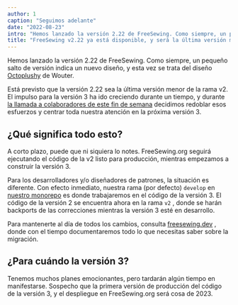 ```yaml
---
author: 1
caption: "Seguimos adelante"
date: "2022-08-23"
intro: "Hemos lanzado la versión 2.22 de FreeSewing. Como siempre, un pequeño salto de versión indica un nuevo diseño, y esta vez se trata del diseño Octoplushy de Wouter."
title: "FreeSewing v2.22 ya está disponible, y será la última versión menor antes de la v3"
---
```


Hemos lanzado la versión 2.22 de FreeSewing. Como siempre, un pequeño salto de versión indica un nuevo diseño, y esta vez se trata del diseño [Octoplushy](/designs/octoplushy) de Wouter.

Está previsto que la versión 2.22 sea la última versión menor de la rama v2. El impulso para la versión 3 ha ido creciendo durante un tiempo, y durante [la llamada a colaboradores de este fin de semana](https://github.com/freesewing/freesewing/discussions/2582) decidimos redoblar esos esfuerzos y centrar toda nuestra atención en la próxima versión 3.

## ¿Qué significa todo esto?

A corto plazo, puede que ni siquiera lo notes. FreeSewing.org seguirá ejecutando el código de la v2 listo para producción, mientras empezamos a construir la versión 3.

Para los desarrolladores y/o diseñadores de patrones, la situación es diferente. Con efecto inmediato, nuestra rama (por defecto) `develop` en [nuestro monorepo](https://github.com/freesewing/freesewing) es donde trabajaremos en el código de la versión 3. El código de la versión 2 se encuentra ahora en la rama `v2` , donde se harán backports de las correcciones mientras la versión 3 esté en desarrollo.

Para mantenerte al día de todos los cambios, consulta [freesewing.dev](https://freesewing.dev) , donde con el tiempo documentaremos todo lo que necesitas saber sobre la migración.

## ¿Para cuándo la versión 3?

Tenemos muchos planes emocionantes, pero tardarán algún tiempo en manifestarse. Sospecho que la primera versión de producción del código de la versión 3, y el despliegue en FreeSewing.org será cosa de 2023.


